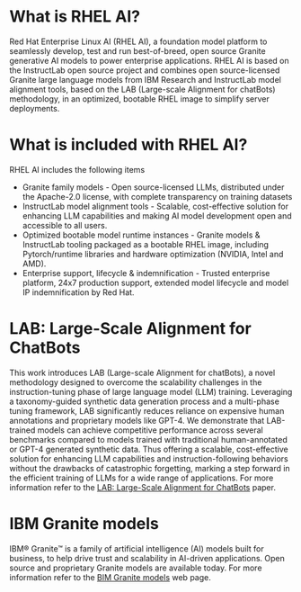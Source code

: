 # What is RHEL AI?
Red Hat Enterprise Linux AI (RHEL AI), a foundation model platform to seamlessly develop, test and run best-of-breed, open source Granite generative AI models to power enterprise applications. RHEL AI is based on the InstructLab open source project and combines open source-licensed Granite large language models from IBM Research and InstructLab model alignment tools, based on the LAB (Large-scale Alignment for chatBots) methodology, in an optimized, bootable RHEL image to simplify server deployments.

# What is included with RHEL AI?
RHEL AI includes the following items
* Granite family models - Open source-licensed LLMs, distributed under the Apache-2.0 license, with complete transparency on training datasets
* InstructLab model alignment tools - Scalable, cost-effective solution for enhancing LLM capabilities and making AI model development open and accessible to all users.
* Optimized bootable model runtime instances - Granite models & InstructLab tooling packaged as a bootable RHEL image, including Pytorch/runtime libraries and hardware optimization (NVIDIA, Intel and AMD).
* Enterprise support, lifecycle & indemnification - Trusted enterprise platform, 24x7 production support, extended model lifecycle and model IP indemnification by Red Hat.

# LAB: Large-Scale Alignment for ChatBots
This work introduces LAB (Large-scale Alignment for chatBots), a novel methodology designed to overcome the scalability challenges in the instruction-tuning phase of large language model (LLM) training. Leveraging a taxonomy-guided synthetic data generation process and a multi-phase tuning framework, LAB significantly reduces reliance on expensive human annotations and proprietary models like GPT-4. We demonstrate that LAB-trained models can achieve competitive performance across several benchmarks compared to models trained with traditional human-annotated or GPT-4 generated synthetic data. Thus offering a scalable, cost-effective solution for enhancing LLM capabilities and instruction-following behaviors without the drawbacks of catastrophic forgetting, marking a step forward in the efficient training of LLMs for a wide range of applications.
For more information refer to the [LAB: Large-Scale Alignment for ChatBots](https://arxiv.org/abs/2403.01081) paper.

# IBM Granite models
IBM® Granite™ is a family of artificial intelligence (AI) models built for business, to help drive trust and scalability in AI-driven applications. Open source and proprietary Granite models are available today.
For more information refer to the [BIM Granite models](https://www.ibm.com/granite) web page.
